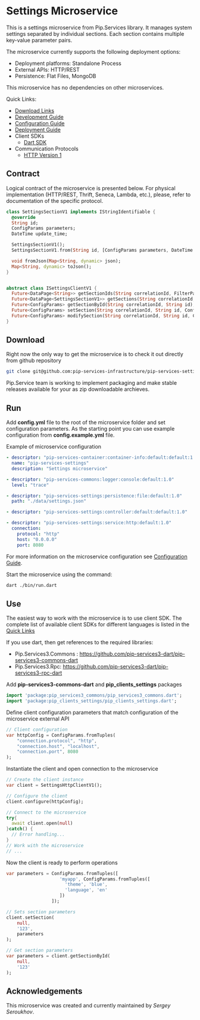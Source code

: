 # Settings Microservice

This is a settings microservice from Pip.Services library. 
It manages system settings separated by individual sections.
Each section contains multiple key-value parameter pairs. 

The microservice currently supports the following deployment options:
* Deployment platforms: Standalone Process
* External APIs: HTTP/REST
* Persistence: Flat Files, MongoDB

This microservice has no dependencies on other microservices.

<a name="links"></a> Quick Links:

* [Download Links](doc/Downloads.md)
* [Development Guide](doc/Development.md)
* [Configuration Guide](doc/Configuration.md)
* [Deployment Guide](doc/Deployment.md)
* Client SDKs
  - [Dart SDK](https://github.com/pip-services-infrastructure/pip-clients-settings-dart)
* Communication Protocols
  - [HTTP Version 1](doc/HttpProtocolV1.md)
  

## Contract

Logical contract of the microservice is presented below. For physical implementation (HTTP/REST, Thrift, Seneca, Lambda, etc.),
please, refer to documentation of the specific protocol.

```dart
class SettingsSectionV1 implements IStringIdentifiable {
  @override
  String id;
  ConfigParams parameters;
  DateTime update_time;

  SettingsSectionV1();
  SettingsSectionV1.from(String id, [ConfigParams parameters, DateTime update_time]);

  void fromJson(Map<String, dynamic> json);
  Map<String, dynamic> toJson();
}


abstract class ISettingsClientV1 {
  Future<DataPage<String>> getSectionIds(String correlationId, FilterParams filter, PagingParams paging);
  Future<DataPage<SettingsSectionV1>> getSections(String correlationId, FilterParams filter, PagingParams paging);
  Future<ConfigParams> getSectionById(String correlationId, String id);
  Future<ConfigParams> setSection(String correlationId, String id, ConfigParams parameters);
  Future<ConfigParams> modifySection(String correlationId, String id, ConfigParams updateParams, ConfigParams incrementParams);
}
```

## Download

Right now the only way to get the microservice is to check it out directly from github repository
```bash
git clone git@github.com:pip-services-infrastructure/pip-services-settings-dart.git
```

Pip.Service team is working to implement packaging and make stable releases available for your 
as zip downloadable archieves.

## Run

Add **config.yml** file to the root of the microservice folder and set configuration parameters.
As the starting point you can use example configuration from **config.example.yml** file. 

Example of microservice configuration
```yaml
- descriptor: "pip-services-container:container-info:default:default:1.0"
  name: "pip-services-settings"
  description: "Settings microservice"

- descriptor: "pip-services-commons:logger:console:default:1.0"
  level: "trace"

- descriptor: "pip-services-settings:persistence:file:default:1.0"
  path: "./data/settings.json"

- descriptor: "pip-services-settings:controller:default:default:1.0"

- descriptor: "pip-services-settings:service:http:default:1.0"
  connection:
    protocol: "http"
    host: "0.0.0.0"
    port: 8080
```
 
For more information on the microservice configuration see [Configuration Guide](Configuration.md).

Start the microservice using the command:
```bash
dart ./bin/run.dart
```

## Use

The easiest way to work with the microservice is to use client SDK. 
The complete list of available client SDKs for different languages is listed in the [Quick Links](#links)

If you use dart, then get references to the required libraries:
- Pip.Services3.Commons : https://github.com/pip-services3-dart/pip-services3-commons-dart
- Pip.Services3.Rpc: https://github.com/pip-services3-dart/pip-services3-rpc-dart

Add **pip-services3-commons-dart** and **pip_clients_settings** packages
```dart
import 'package:pip_services3_commons/pip_services3_commons.dart';
import 'package:pip_clients_settings/pip_clients_settings.dart';
```

Define client configuration parameters that match configuration of the microservice external API
```dart
// Client configuration
var httpConfig = ConfigParams.fromTuples(
	"connection.protocol", "http",
	"connection.host", "localhost",
	"connection.port", 8080
);
```

Instantiate the client and open connection to the microservice
```dart
// Create the client instance
var client = SettingsHttpClientV1();

// Configure the client
client.configure(httpConfig);

// Connect to the microservice
try{
  await client.open(null)
}catch() {
  // Error handling...
}       
// Work with the microservice
// ...
```

Now the client is ready to perform operations
```dart
var parameters = ConfigParams.fromTuples([
                    'myapp', ConfigParams.fromTuples([
                      'theme', 'blue',
                      'language', 'en'
                    ])
                 ]);

// Sets section parameters
client.setSection(
    null,
    '123',
    parameters
);
```

```dart
// Get section parameters
var parameters = client.getSectionById(
    null,
    '123'
);
```    

## Acknowledgements

This microservice was created and currently maintained by *Sergey Seroukhov*.


